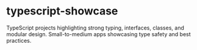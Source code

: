 # typescript-showcase
TypeScript projects highlighting strong typing, interfaces, classes, and modular design. Small-to-medium apps showcasing type safety and best practices.
